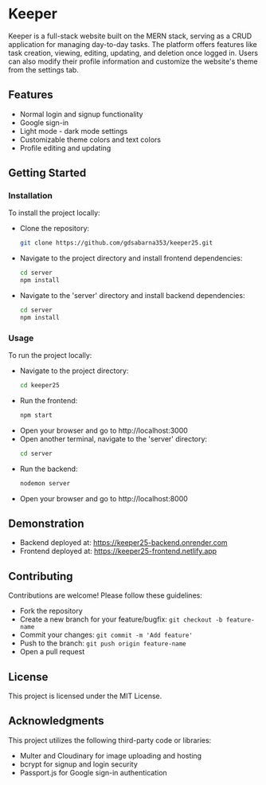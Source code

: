 # Keeper

Keeper is a full-stack website built on the MERN stack, serving as a CRUD application for managing day-to-day tasks. The platform offers features like task creation, viewing, editing, updating, and deletion once logged in. Users can also modify their profile information and customize the website's theme from the settings tab.

## Features

* Normal login and signup functionality
* Google sign-in
* Light mode - dark mode settings
* Customizable theme colors and text colors
* Profile editing and updating

## Getting Started

### Installation

To install the project locally:
   * Clone the repository:
     ```bash
     git clone https://github.com/gdsabarna353/keeper25.git
      ```
   * Navigate to the project directory and install frontend dependencies:
      ```bash
      cd server
      npm install
      ```
   * Navigate to the 'server' directory and install backend dependencies:
      ```bash
      cd server
      npm install
      ```
### Usage

To run the project locally:
   * Navigate to the project directory:
     ```bash
     cd keeper25
     ```
   * Run the frontend:
      ```bash
      npm start
      ```
   * Open your browser and go to http://localhost:3000
   * Open another terminal, navigate to the 'server' directory:
      ```bash
      cd server
      ```
   * Run the backend:
      ```bash
      nodemon server
      ```
   * Open your browser and go to http://localhost:8000

## Demonstration

* Backend deployed at: https://keeper25-backend.onrender.com
* Frontend deployed at: https://keeper25-frontend.netlify.app

## Contributing

Contributions are welcome! Please follow these guidelines:

* Fork the repository
* Create a new branch for your feature/bugfix: `git checkout -b feature-name`
* Commit your changes: `git commit -m 'Add feature'`
* Push to the branch: `git push origin feature-name`
* Open a pull request

## License

This project is licensed under the MIT License.

## Acknowledgments

This project utilizes the following third-party code or libraries:

* Multer and Cloudinary for image uploading and hosting
* bcrypt for signup and login security
* Passport.js for Google sign-in authentication
